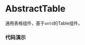 # AbstractTable

通用表格组件，基于`antd`的Table组件。

### 代码演示

<AppCodebox 
  console="true"
  src="src/abstract-table/demo/index" 
  title="基本用法" 
  desc="配置一个带搜索条件，操作按钮的表格。" 
/>

<AppCodebox 
  console="true"
  src="src/abstract-table/demo/index.button" 
  title="按钮详解" 
  desc="按钮支持，行内，顶部，单选，多选等功能。" 
/>

<AppCodebox 
  console="true"
  src="src/abstract-table/demo/index.columns" 
  title="列配置详解" 
  desc="列支持，格式化，外键，枚举以及默认等展示风格，当然也可以通过render函数进行完全自定义。" 
/>

<AppCodebox 
  console="true"
  src="src/abstract-table/demo/index.filter" 
  title="分组过滤" 
  desc="通过配置filters属性，可以为表格组件配置一个分组tab,切换不同分组可以进行不同查询。" 
/>

<AppCodebox 
  console="true"
  src="src/abstract-table/demo/index.select" 
  title="选择表格" 
  desc="通过设置select属性，可以让表格进入选择模式，选择后会触发onSelectRows事件,实际业务场景推荐使用AbstractTablePicker" 
/>